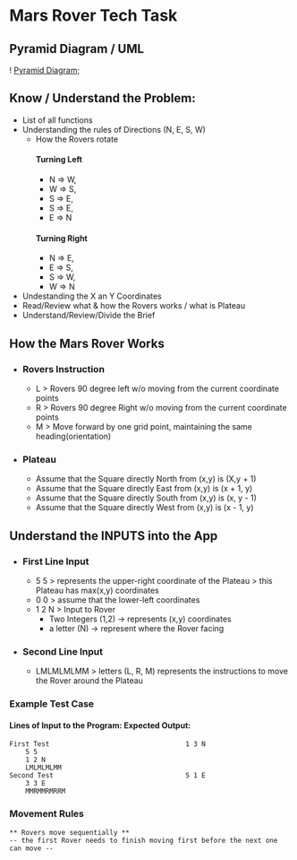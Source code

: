 # Mars Rover Tech Task 
## Pyramid Diagram / UML
! [Pyramid Diagram](./media/Pryamid%20Diagram-Mars%20Rover.pdf);


## Know / Understand the Problem:
+ List of all functions
+ Understanding the rules of Directions (N, E, S, W)
    -   How the Rovers rotate
        #### Turning Left      
        - N => W,
        - W => S,
        - S => E,
        - S => E,
        - E => N
        #### Turning Right
        - N => E,
        - E => S,
        - S => W,
        - W => N
+ Undestanding the X an Y Coordinates
+ Read/Review what & how the Rovers works / what is Plateau
+ Understand/Review/Divide the Brief

## How the Mars Rover Works
+   ### Rovers Instruction
    - L > Rovers 90 degree left w/o moving from the current coordinate points
    - R > Rovers 90 degree Right w/o moving from the current coordinate points
    - M > Move forward by one grid point, maintaining the same heading(orientation)
+   ### Plateau
    -   Assume that the Square directly North from (x,y) is (X,y + 1)
    -   Assume that the Square directly East from (x,y) is (x + 1, y)
    -   Assume that the Square directly South from (x,y) is (x, y - 1)
    -   Assume that the Square directly West from (x,y) is (x - 1, y)

## Understand the INPUTS into the App
+   ### First Line Input
    -   5 5 > represents the upper-right coordinate of the Plateau
            > this Plateau has max(x,y) coordinates
    -   0 0 > assume that the lower-left coordinates
    -  1 2 N > Input to Rover
        +  Two Integers (1,2) -> represents (x,y) coordinates
        +   a letter (N) -> represent where the Rover facing
+   ### Second Line Input
    -   LMLMLMLMM  > letters (L, R, M) represents the instructions to move the Rover around the Plateau

### Example Test Case
####    Lines of Input to the Program:          Expected Output:
    First Test                                  1 3 N
        5 5
        1 2 N
        LMLMLMLMM
    Second Test                                 5 1 E
        3 3 E
        MMRMMRMRRM

### Movement Rules 
    ** Rovers move sequentially **
    -- the first Rover needs to finish moving first before the next one can move --







